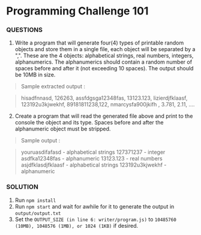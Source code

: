 Programming Challenge 101
=========================

### QUESTIONS
1. Write a program that will generate four(4) types of printable random
objects and store them in a single file, each object will be separated by
a ",".  These are the 4 objects: alphabetical strings, real numbers,
integers, alphanumerics. The alphanumerics should contain a random
number of spaces before and after it (not exceeding 10 spaces).
The output should be 10MB in size.

> Sample extracted output :

> hisadfnnasd, 126263, assfdgsga12348fas, 13123.123,
> lizierdjfklaasf, 123192u3kjwekhf, 89181811238,122,
> nmarcysfa900jkifh  , 3.781, 2.11, ....


2. Create a program that will read the generated file above and print to
the console the object and its type. Spaces before and after the
alphanumeric object must be stripped.

> Sample output :

> youruasdifafasd - alphabetical strings
> 127371237 - integer
> asdfka12348fas - alphanumeric
> 13123.123 - real numbers
> asjdfklasdjfklaasf - alphabetical strings
> 123192u3kjwekhf - alphanumeric


### SOLUTION
1. Run ```npm install```
2. Run ```npm start``` and wait for awhile for it to generate the output in ```output/output.txt```
3. Set the ```OUTPUT_SIZE (in line 6: writer/program.js)``` to ```10485760 (10MB), 1048576 (1MB), or 1024 (1KB)``` if desired.
